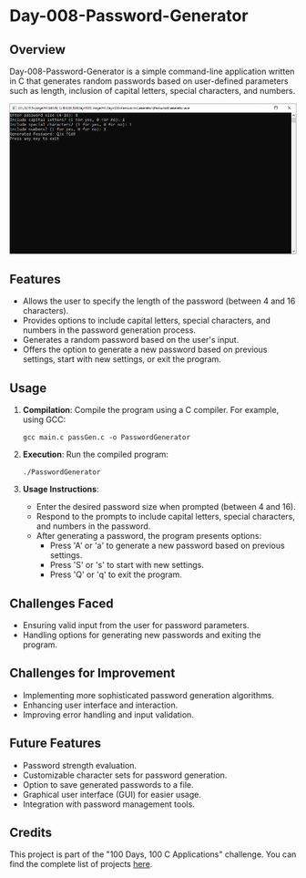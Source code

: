 # Day-008-Password-Generator

## Overview

Day-008-Password-Generator is a simple command-line application written in C that generates random passwords based on user-defined parameters such as length, inclusion of capital letters, special characters, and numbers.

![Password-Generator](./PasswordGenerator.PNG)

## Features

- Allows the user to specify the length of the password (between 4 and 16 characters).
- Provides options to include capital letters, special characters, and numbers in the password generation process.
- Generates a random password based on the user's input.
- Offers the option to generate a new password based on previous settings, start with new settings, or exit the program.

## Usage

1. **Compilation**: Compile the program using a C compiler. For example, using GCC:
   
    ```
    gcc main.c passGen.c -o PasswordGenerator
    ```

2. **Execution**: Run the compiled program:

    ```
    ./PasswordGenerator
    ```

3. **Usage Instructions**:
   
    - Enter the desired password size when prompted (between 4 and 16).
    - Respond to the prompts to include capital letters, special characters, and numbers in the password.
    - After generating a password, the program presents options:
      - Press 'A' or 'a' to generate a new password based on previous settings.
      - Press 'S' or 's' to start with new settings.
      - Press 'Q' or 'q' to exit the program.

## Challenges Faced

- Ensuring valid input from the user for password parameters.
- Handling options for generating new passwords and exiting the program.

## Challenges for Improvement

- Implementing more sophisticated password generation algorithms.
- Enhancing user interface and interaction.
- Improving error handling and input validation.

## Future Features

- Password strength evaluation.
- Customizable character sets for password generation.
- Option to save generated passwords to a file.
- Graphical user interface (GUI) for easier usage.
- Integration with password management tools.

## Credits

This project is part of the "100 Days, 100 C Applications" challenge. You can find the complete list of projects [here](https://github.com/dohack/100Days100CProjects).
